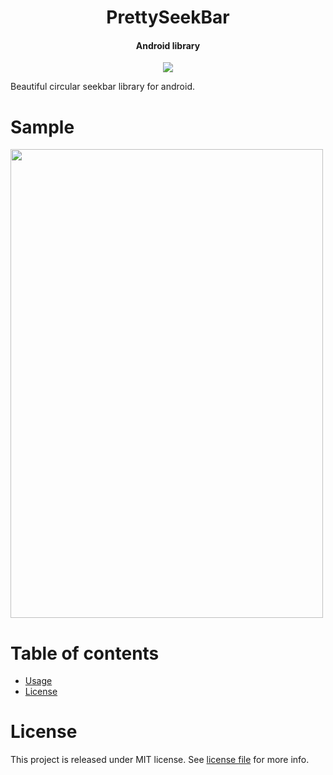 <h1 align="center">PrettySeekBar</h1>
<h4 align="center"r>Android library</h4>

<p align="center">
<a target="_blank" href="https://jitpack.io/#v-adhithyan/PrettySeekBar"><img src="https://jitpack.io/v/v-adhithyan/PrettySeekBar.svg"/></a>
 </p>



Beautiful circular seekbar library for android.

# Sample

<img src="https://raw.githubusercontent.com/v-adhithyan/PrettySeekBar/master/screen-capture/screen-recording.gif" width="500" height="750" align="center"/>

# Table of contents

* [Usage](#usage)
* [License](#license)

# License

This project is released under MIT license. See [license file]() for more info.

